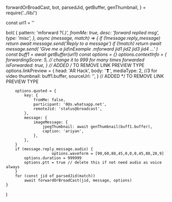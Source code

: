 forwardOrBroadCast,
	bot,
	parsedJid,
	getBuffer,
	genThumbnail,
} = require('../lib/')

const url1 = ''

bot(
	{
		pattern: 'mforward ?(.*)',
		fromMe: true,
		desc: 'forward replied msg',
		type: 'misc',
	},
	async (message, match) => {
		if (!message.reply_message)
			return await message.send('*Reply to a message*')
		if (!match)
			return await message.send(
				'*Give me a jid*\nExample .mforward jid1 jid2 jid3 jid4 ...'
			)
		const buff1 = await getBuffer(url1)
		const options = {}
		options.contextInfo = {
			forwardingScore: 5, // change it to 999 for many times forwarded
			isForwarded: true,
		}
		// ADDED /* TO REMOVE LINK PREVIEW TYPE
		options.linkPreview = {
			head: 'AR Hack',
			body: '❣',
			mediaType: 2, //3 for video
			thumbnail: buff1.buffer,
			sourceUrl: '',
		}
		// ADDED */ TO REMOVE LINK PREVIEW TYPE

		options.quoted = {
			key: {
				fromMe: false,
				participant: '0@s.whatsapp.net',
				remoteJid: 'status@broadcast',
			},
			message: {
				imageMessage: {
					jpegThumbnail: await genThumbnail(buff1.buffer),
					caption: 'ariyan',
				},
			},
		}
		if (message.reply_message.audio) {
                        options.waveform = [90,60,88,45,0,0,0,45,88,28,9]
			options.duration = 999999
			options.ptt = true // delete this if not need audio as voice always
		}
		for (const jid of parsedJid(match))
			await forwardOrBroadCast(jid, message, options)
	}
)
